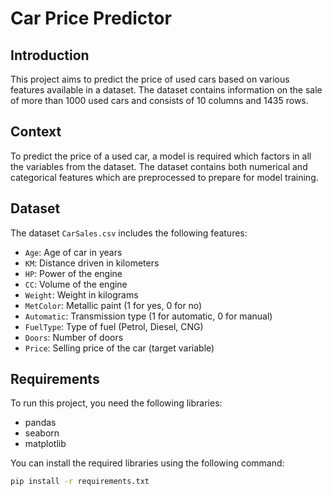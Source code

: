 # Car Price Predictor

## Introduction

This project aims to predict the price of used cars based on various features available in a dataset. The dataset contains information on the sale of more than 1000 used cars and consists of 10 columns and 1435 rows.

## Context

To predict the price of a used car, a model is required which factors in all the variables from the dataset. The dataset contains both numerical and categorical features which are preprocessed to prepare for model training.

## Dataset

The dataset `CarSales.csv` includes the following features:
- `Age`: Age of car in years
- `KM`: Distance driven in kilometers
- `HP`: Power of the engine
- `CC`: Volume of the engine
- `Weight`: Weight in kilograms
- `MetColor`: Metallic paint (1 for yes, 0 for no)
- `Automatic`: Transmission type (1 for automatic, 0 for manual)
- `FuelType`: Type of fuel (Petrol, Diesel, CNG)
- `Doors`: Number of doors
- `Price`: Selling price of the car (target variable)




## Requirements

To run this project, you need the following libraries:
- pandas
- seaborn
- matplotlib

You can install the required libraries using the following command:

```sh
pip install -r requirements.txt
